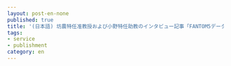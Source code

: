 ```yaml
---
layout: post-en-none
published: true
title: '(日本語) 坊農特任准教授および小野特任助教のインタビュー記事「FANTOM5データを誰でも活用できる形に」公開のお知らせ'
tags:
- service
- publishment
category: en
---
```

